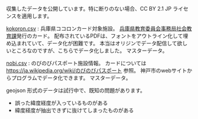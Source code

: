 収集したデータを公開しています。特に断りのない場合、CC BY 2.1 JP ライセンスを適用します。

[kokoron.csv](kokoron.csv) : 兵庫県ココロンカード対象施設。
[兵庫県教育委員会事務局社会教育課](http://www.hyogo-c.ed.jp/~shabun-bo/index.html)発行のカード。
配布されているPDFは、フォントをアウトライン化して埋め込まれていて、データ化が困難です。
本当はオリジンでデータ配信して欲しいところなのですが、こちらでデータ化しました。
マスターデータ。

[nobi.csv](nobi.csv) : のびのびパスポート施設情報。
カードについては https://ja.wikipedia.org/wiki/のびのびパスポート 参照。
神戸市のwebサイトからプログラムでデータ化できます。
マスターデータ。

geojson 形式のデータは試行中で、既知の問題があります。
* 誤った緯度経度が入っているものがある
* 緯度経度が抽出できずに抜けてしまったものがある
